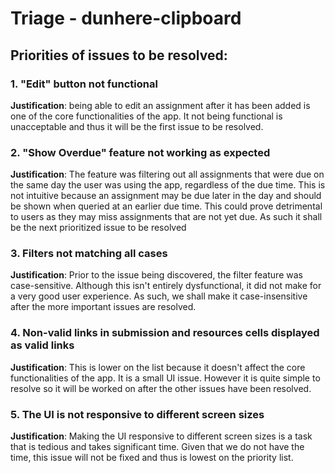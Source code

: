 
# Triage - dunhere-clipboard

## Priorities of issues to be resolved:

### 1. "Edit" button not functional
**Justification**: being able to edit an assignment after it has been added is one of the core functionalities of the app. It not being functional is unacceptable and thus it will be the first issue to be resolved.

### 2. "Show Overdue" feature not working as expected
**Justification**: The feature was filtering out all assignments that were due on the same day the user was using the app, regardless of the due time. This is not intuitive because an assignment may be due later in the day and should be shown when queried at an earlier due time.
This could prove detrimental to users as they may miss assignments that are not yet due. As such it shall be the next prioritized issue to be resolved


### 3. Filters not matching all cases
**Justification**: Prior to the issue being discovered, the filter feature was case-sensitive. Although this isn't entirely dysfunctional, it did not make for a very good user experience. As such, we shall make it case-insensitive after the more important issues are resolved. 

### 4. Non-valid links in submission and resources cells displayed as valid links
**Justification**: This is lower on the list because it doesn't affect the core functionalities of the app. It is a small UI issue. However it is quite simple to resolve so it will be worked on after the other issues have been resolved.

### 5. The UI is not responsive to different screen sizes

**Justification**: Making the UI responsive to different screen sizes is a task that is tedious and takes significant time. Given that we do not have the time, this issue will not be fixed and thus is lowest on the priority list. 